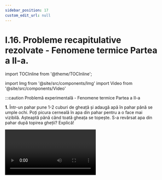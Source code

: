 ```yaml
---
sidebar_position: 17
custom_edit_url: null
---
```


# I.16. Probleme recapitulative rezolvate - Fenomene termice Partea a II-a.



import TOCInline from '@theme/TOCInline';

<TOCInline toc={toc} />



import Img from '@site/src/components/Img'
import Video from '@site/src/components/Video'


 


:::caution Problemă experimentală - Fenomene termice Partea a II-a

**1.** Într-un pahar pune 1-2 cuburi de gheață și adaugă apă în pahar până se umple ochi. Poți picura cerneală în apa din pahar pentru a o face mai vizibilă. Așteaptă până când toată gheața se topește. S-a revărsat apa din pahar după topirea gheții? Explică!



<Video src="https://www.youtube.com/embed/IyG_mGmFRV4" />



Nicio picătură de apă nu s-a scurs din vas. 

Apa prezintă o anomalie: la solidificare, în loc să își micșoreze volumul, ea își mărește volumul. Gheața ocupă un volum mai mare în apa din pahar decât apa rezultată în urma topirii ei și de aceea apa nu se revarsă din pahar după topirea gheții. 


Vom lua un exemplu aplicativ considerând că avem un cub de gheață cu latura de 1 cm<sup>3</sup> pus în apă. Calculăm volumul cubului de gheață scufundat în apă și îl comparăm cu volumul ape cubului după topire (atât gheața, cât și apa rezultată în urma topirii au aceeași masă).


#### Rezolvare:

- Scriem datele problemei:

  - l = 1 cm = 10<sup>-2</sup> m

  - ρ<sub>gheață</sub> = 920 kg/m<sup>3</sup>

  - ρ<sub>apă</sub> = 1000 kg/m<sup>3</sup>

  - V<sub>scufundat</sub> = ?
  
  - V<sub>apă</sub> = ?

- Calculăm volumul cubului:

  - V<sub>cub</sub> = l<sup>3</sup> = (0,01 m)<sup>3</sup> = 0,000001 m<sup>3</sup> = 10<sup>-6</sup> m<sup>3</sup>

- Porțiunea scufundată dezlocuiește un volum de lichid egală cu greutatea corpului (conform Legii lui Arhimede):


<Img className="img-responsive4" src="fizica/clasa8/capitolul1/1_12_Poza1_Rezolvare1_ProblemaModel1_vers2.jpg" width="1000" height="304" />

<br></br>
<br></br>


- Calculăm masa cubului de gheață care este egală cu masa apei rezultată în urma topirii:


<Img className="img-responsive4" src="fizica/clasa8/capitolul1/1_12_Poza2_Rezolvare2_ProblemaModel1_vers2.jpg" width="1000" height="185" />


<br></br>
<br></br>


- Calculăm volumul apei rezultată în urma topirii gheții din formula densității:


<Img className="img-responsive4" src="fizica/clasa8/capitolul1/1_12_Poza3_Rezolvare3_ProblemaModel1_vers2.jpg" width="1000" height="145" />


<br></br>
<br></br>



- Iată de ce apa nu s-a revărsat din pahar: **V<sub>scufundat</sub> = V<sub>apă</sub>**



:::



<br></br>
<br></br>


